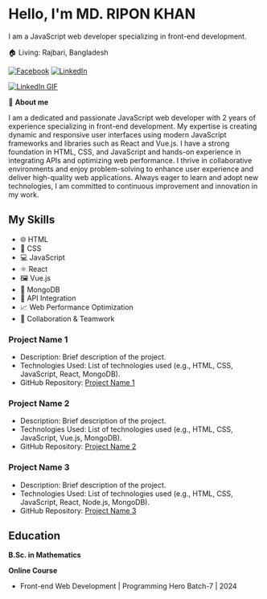 # **Hello, I'm MD. RIPON KHAN**
I am a JavaScript web developer specializing in front-end development.

🏠 Living: Rajbari, Bangladesh

[![Facebook](https://img.shields.io/badge/Facebook-%231877F2.svg?&style=flat-square&logo=facebook&logoColor=white)](https://www.facebook.com/ripon.khan.3939)
[![LinkedIn](https://img.shields.io/badge/LinkedIn-%230077B5.svg?&style=flat-square&logo=linkedin&logoColor=white)](https://www.linkedin.com/in/md-ripon-khan-97b553247)

[![LinkedIn GIF](https://i.ibb.co/p0Tk7gk/372102050-LINKEDIN-ICON-TRANSPARENT-1080.gif)](https://www.linkedin.com/in/md-ripon-khan-97b553247)

👤 **About me**

I am a dedicated and passionate JavaScript web developer with 2 years of experience specializing in front-end development. My expertise is creating dynamic and responsive user interfaces using modern JavaScript frameworks and libraries such as React and Vue.js. I have a strong foundation in HTML, CSS, and JavaScript and hands-on experience in integrating APIs and optimizing web performance. I thrive in collaborative environments and enjoy problem-solving to enhance user experience and deliver high-quality web applications. Always eager to learn and adopt new technologies, I am committed to continuous improvement and innovation in my work.

## My Skills
- 🌐 HTML
- 🎨 CSS
- 💻 JavaScript
- ⚛️ React
- 🖼️ Vue.js
- 🍃 MongoDB
- 🔌 API Integration
- 📈 Web Performance Optimization
- 🤝 Collaboration & Teamwork

### Project Name 1
- Description: Brief description of the project.
- Technologies Used: List of technologies used (e.g., HTML, CSS, JavaScript, React, MongoDB).
- GitHub Repository: [Project Name 1](https://github.com/yourusername/project1)

### Project Name 2
- Description: Brief description of the project.
- Technologies Used: List of technologies used (e.g., HTML, CSS, JavaScript, Vue.js, MongoDB).
- GitHub Repository: [Project Name 2](https://github.com/yourusername/project2)

### Project Name 3
- Description: Brief description of the project.
- Technologies Used: List of technologies used (e.g., HTML, CSS, JavaScript, React, Node.js, MongoDB).
- GitHub Repository: [Project Name 3](https://github.com/yourusername/project3)

## Education
**B.Sc. in Mathematics**

**Online Course**
- Front-end Web Development | Programming Hero Batch-7 | 2024

